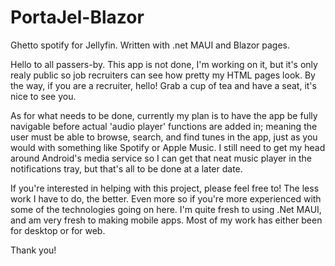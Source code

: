 # PortaJel-Blazor
Ghetto spotify for Jellyfin. Written with .net MAUI and Blazor pages. 

Hello to all passers-by. This app is not done, I'm working on it, but it's only realy public so job recruiters can see how pretty my HTML pages look. By the way, if you are a recruiter, hello! Grab a cup of tea and have a seat, it's nice to see you. 

As for what needs to be done, currently my plan is to have the app be fully navigable before actual 'audio player' functions are added in; meaning the user must be able to browse, search, and find tunes in the app, just as you would with something like Spotify or Apple Music. I still need to get my head around Android's media service so I can get that neat music player in the notifications tray, but that's all to be done at a later date. 

If you're interested in helping with this project, please feel free to! The less work I have to do, the better. Even more so if you're more experienced with some of the technologies going on here. I'm quite fresh to using .Net MAUI, and am very fresh to making mobile apps. Most of my work has either been for desktop or for web.

Thank you! 
